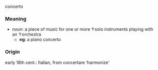 concerto
### Meaning
+ _noun_: a piece of music for one or more ↑solo instruments playing with an ↑orchestra
	+ __eg__: a piano concerto

### Origin

early 18th cent.: Italian, from concertare ‘harmonize’

